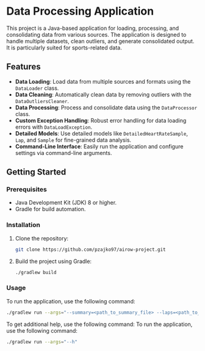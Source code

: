 # Data Processing Application

This project is a Java-based application for loading, processing, and consolidating data from various sources. The
application is designed to handle multiple datasets, clean outliers, and generate consolidated output. It is
particularly suited for sports-related data.

## Features

- **Data Loading**: Load data from multiple sources and formats using the `DataLoader` class.
- **Data Cleaning**: Automatically clean data by removing outliers with the `DataOutliersCleaner`.
- **Data Processing**: Process and consolidate data using the `DataProcessor` class.
- **Custom Exception Handling**: Robust error handling for data loading errors with `DataLoadException`.
- **Detailed Models**: Use detailed models like `DetailedHeartRateSample`, `Lap`, and `Sample` for fine-grained data
  analysis.
- **Command-Line Interface**: Easily run the application and configure settings via command-line arguments.

## Getting Started

### Prerequisites

- Java Development Kit (JDK) 8 or higher.
- Gradle for build automation.

### Installation

1. Clone the repository:

    ```sh
    git clone https://github.com/pzajko97/airow-project.git
    ```

2. Build the project using Gradle:

    ```sh
    ./gradlew build
    ```

### Usage

To run the application, use the following command:

```sh
./gradlew run --args="--summary=<path_to_summary_file> --laps=<path_to_laps_file> --samples=<path_to_samples_file> [--output=<path_to_output_file>]"
```

To get additional help, use the following command:
To run the application, use the following command:

```sh
./gradlew run --args="--h"
